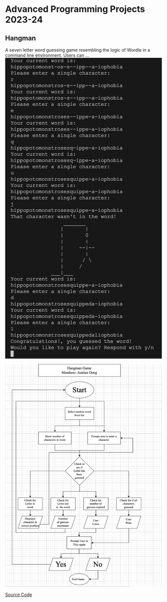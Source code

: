 # Advanced Programming Projects 2023-24

## Hangman

A seven letter word guessing game resembling the logic of Wordle in a command line environment. Users can ...
![Game Play](https://github.com/Juntian-Deng/AdvCompPro2/blob/main/images/Hangman.png)

![Logic Flow](https://github.com/Juntian-Deng/AdvCompPro2/blob/main/images/Hangman_logic.png)

[Source Code](https://github.com/Juntian-Deng/AdvCompPro2/tree/main/src/Hangman)
